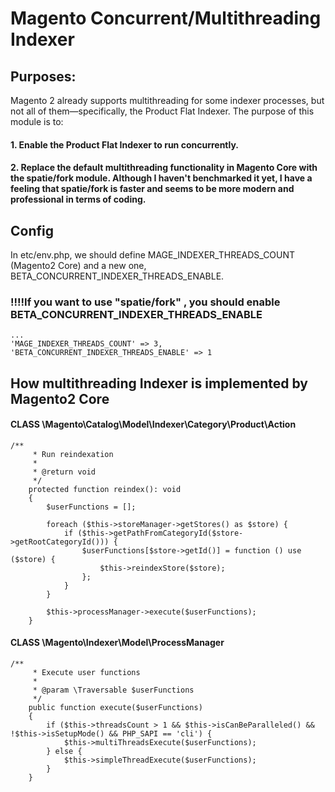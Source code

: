 # Magento Concurrent/Multithreading Indexer

## Purposes:
Magento 2 already supports multithreading for some indexer processes, but not all of them—specifically, the Product Flat Indexer. The purpose of this module is to:
#### 1. Enable the Product Flat Indexer to run concurrently.
#### 2. Replace the default multithreading functionality in Magento Core with the spatie/fork module. Although I haven't benchmarked it yet, I have a feeling that spatie/fork is faster and seems to be more modern and professional in terms of coding.

## Config
In etc/env.php, we should define MAGE_INDEXER_THREADS_COUNT (Magento2 Core) and a new one, BETA_CONCURRENT_INDEXER_THREADS_ENABLE.

### !!!!If you want to use "spatie/fork" , you should enable BETA_CONCURRENT_INDEXER_THREADS_ENABLE

```
...
'MAGE_INDEXER_THREADS_COUNT' => 3,
'BETA_CONCURRENT_INDEXER_THREADS_ENABLE' => 1
```

## How multithreading Indexer is implemented by Magento2 Core

#### CLASS \Magento\Catalog\Model\Indexer\Category\Product\Action
```
/**
     * Run reindexation
     *
     * @return void
     */
    protected function reindex(): void
    {
        $userFunctions = [];

        foreach ($this->storeManager->getStores() as $store) {
            if ($this->getPathFromCategoryId($store->getRootCategoryId())) {
                $userFunctions[$store->getId()] = function () use ($store) {
                    $this->reindexStore($store);
                };
            }
        }

        $this->processManager->execute($userFunctions);
    }
```

#### CLASS \Magento\Indexer\Model\ProcessManager

```
/**
     * Execute user functions
     *
     * @param \Traversable $userFunctions
     */
    public function execute($userFunctions)
    {
        if ($this->threadsCount > 1 && $this->isCanBeParalleled() && !$this->isSetupMode() && PHP_SAPI == 'cli') {
            $this->multiThreadsExecute($userFunctions);
        } else {
            $this->simpleThreadExecute($userFunctions);
        }
    }
```
